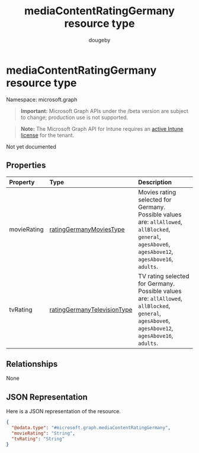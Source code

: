 ﻿---
title: "mediaContentRatingGermany resource type"
description: "Not yet documented"
author: "dougeby"
localization_priority: Normal
ms.prod: "intune"
doc_type: resourcePageType
---

# mediaContentRatingGermany resource type

Namespace: microsoft.graph

> **Important:** Microsoft Graph APIs under the /beta version are subject to change; production use is not supported.

> **Note:** The Microsoft Graph API for Intune requires an [active Intune license](https://go.microsoft.com/fwlink/?linkid=839381) for the tenant.

Not yet documented

## Properties

| Property    | Type                                                                                           | Description                                                                                                                                           |
| :---------- | :--------------------------------------------------------------------------------------------- | :---------------------------------------------------------------------------------------------------------------------------------------------------- |
| movieRating | [ratingGermanyMoviesType](../resources/intune-deviceconfig-ratinggermanymoviestype.md)         | Movies rating selected for Germany. Possible values are: `allAllowed`, `allBlocked`, `general`, `agesAbove6`, `agesAbove12`, `agesAbove16`, `adults`. |
| tvRating    | [ratingGermanyTelevisionType](../resources/intune-deviceconfig-ratinggermanytelevisiontype.md) | TV rating selected for Germany. Possible values are: `allAllowed`, `allBlocked`, `general`, `agesAbove6`, `agesAbove12`, `agesAbove16`, `adults`.     |

## Relationships

None

## JSON Representation

Here is a JSON representation of the resource.

<!-- {
  "blockType": "resource",
  "@odata.type": "microsoft.graph.mediaContentRatingGermany"
}
-->

```json
{
  "@odata.type": "#microsoft.graph.mediaContentRatingGermany",
  "movieRating": "String",
  "tvRating": "String"
}
```

